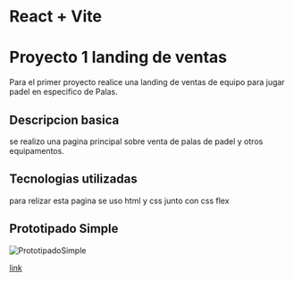 # React + Vite
# Proyecto 1 landing de ventas
Para el primer proyecto realice una landing de ventas de equipo para jugar padel en especifico de Palas.
## Descripcion basica
se realizo una pagina principal sobre venta de palas de padel y otros equipamentos.
## Tecnologias utilizadas
para relizar esta pagina se uso html y css junto con css flex 
## Prototipado Simple
![PrototipadoSimple](./assets/images/prototipadoSimpleProyecto1.png)

[link](patriciof02.github.io/Proyecto1LandingDeVenta/)